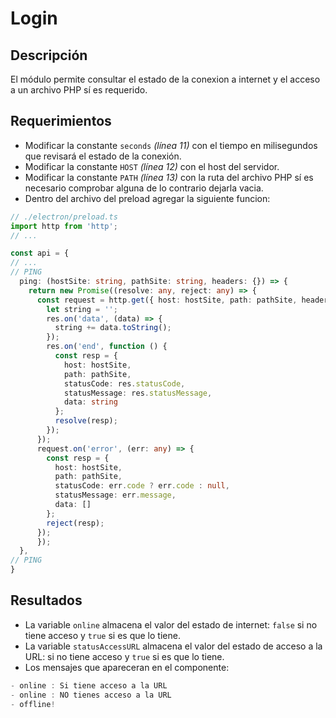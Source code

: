 # Login

## Descripción

El módulo permite consultar el estado de la conexion a internet y el acceso a un archivo PHP sí es requerido.

## Requerimientos
- Modificar la constante `seconds` *(línea 11)* con el tiempo en milisegundos que revisará el estado de la conexión.
- Modificar la constante `HOST` *(línea 12)* con el host del servidor.
- Modificar la constante `PATH` *(línea 13)* con la ruta del archivo PHP sí es necesario comprobar alguna de lo contrario dejarla vacia.
- Dentro del archivo del preload agregar la siguiente funcion:

``` ts
// ./electron/preload.ts
import http from 'http';
// ...

const api = {
// ...
// PING
  ping: (hostSite: string, pathSite: string, headers: {}) => {
    return new Promise((resolve: any, reject: any) => {
      const request = http.get({ host: hostSite, path: pathSite, headers: headers }, (res) => {
        let string = '';
        res.on('data', (data) => {
          string += data.toString();
        });
        res.on('end', function () {
          const resp = {
            host: hostSite,
            path: pathSite,
            statusCode: res.statusCode,
            statusMessage: res.statusMessage,
            data: string
          };
          resolve(resp);
        });
      });
      request.on('error', (err: any) => {
        const resp = {
          host: hostSite,
          path: pathSite,
          statusCode: err.code ? err.code : null,
          statusMessage: err.message,
          data: []
        };
        reject(resp);
      });
      });
  },
// PING
}
```

## Resultados

- La variable `online` almacena el valor del estado de internet: `false` si no tiene acceso y `true` si es que lo tiene.
- La variable `statusAccessURL` almacena el valor del estado de acceso a la URL: si no tiene acceso y `true` si es que lo tiene.
- Los mensajes que apareceran en el componente:

```js
- online : Si tiene acceso a la URL 
- online : NO tienes acceso a la URL
- offline!
```

